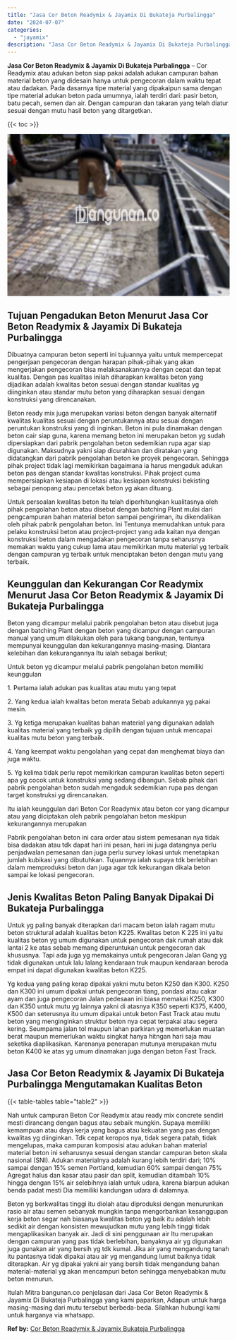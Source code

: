 ```yaml
---
title: "Jasa Cor Beton Readymix & Jayamix Di Bukateja Purbalingga"
date: "2024-07-07"
categories: 
  - "jayamix"
description: "Jasa Cor Beton Readymix & Jayamix Di Bukateja Purbalingga. Itulah Mitra bangunan.co penjelasan dari Jasa Cor Beton Readymix & Jayamix Di Bukateja Purbalingga..."
---
```


**Jasa Cor Beton Readymix & Jayamix Di Bukateja Purbalingga** – Cor Readymix atau adukan beton siap pakai adalah adukan campuran bahan material beton yang didesain hanya untuk pengecoran dalam waktu tepat atau dadakan. Pada dasarnya tipe material yang dipakaipun sama dengan tipe material adukan beton pada umumnya, ialah terdiri dari: pasir beton, batu pecah, semen dan air. Dengan campuran dan takaran yang telah diatur sesuai dengan mutu hasil beton yang ditargetkan.

{{< toc >}}

![Jasa Cor Beton Readymix & Jayamix Di Bukateja Purbalingga](/images/jasa-cor-readymix-51.png)

## Tujuan Pengadukan Beton Menurut Jasa Cor Beton Readymix & Jayamix Di Bukateja Purbalingga

Dibuatnya campuran beton seperti ini tujuannya yaitu untuk mempercepat pengerjaan pengecoran dengan harapan pihak-pihak yang akan mengerjakan pengecoran bisa melaksanakannya dengan cepat dan tepat kualitas. Dengan pas kualitas inilah diharapkan kwalitas beton yang dijadikan adalah kwalitas beton sesuai dengan standar kualitas yg diinginkan atau standar mutu beton yang diharapkan sesuai dengan konstruksi yang direncanakan.

Beton ready mix juga merupakan variasi beton dengan banyak alternatif kwalitas kualitas sesuai dengan peruntukannya atau sesuai dengan peruntukan konstruksi yang di inginkan. Beton ini pula dinamakan dengan beton cair siap guna, karena memang beton ini merupakan beton yg sudah dipersiapkan dari pabrik pengolahan beton sedemikian rupa agar siap digunakan. Maksudnya yakni siap dicurahkan dan diratakan yang didatangkan dari pabrik pengolahan beton ke proyek pengecoran. Sehingga pihak project tidak lagi memikirkan bagaimana ia harus mengaduk adukan beton pas dengan standar kwalitas konstruksi. Pihak project cuma mempersiapkan kesiapan di lokasi atau kesiapan konstruksi bekisting sebagai penopang atau pencetak beton yg akan dituang.

Untuk persoalan kwalitas beton itu telah diperhitungkan kualitasnya oleh pihak pengolahan beton atau disebut dengan batching Plant mulai dari pengcampuran bahan material beton sampai pengiriman, itu dikendalikan oleh pihak pabrik pengolahan beton. Ini Tentunya memudahkan untuk para pelaku konstruksi beton atau project-project yang ada kaitan nya dengan konstruksi beton dalam mengadakan pengecoran tanpa seharusnya memakan waktu yang cukup lama atau memikirkan mutu material yg terbaik dengan campuran yg terbaik untuk menciptakan beton dengan mutu yang terbaik.

## Keunggulan dan Kekurangan Cor Readymix Menurut Jasa Cor Beton Readymix & Jayamix Di Bukateja Purbalingga

Beton yang dicampur melalui pabrik pengolahan beton atau disebut juga dengan batching Plant dengan beton yang dicampur dengan campuran manual yang umum dilakukan oleh para tukang bangunan, tentunya mempunyai keunggulan dan kekurangannya masing-masing. Diantara kelebihan dan kekurangannya Itu ialah sebagai berikut;

Untuk beton yg dicampur melalui pabrik pengolahan beton memiliki keunggulan

1\. Pertama ialah adukan pas kualitas atau mutu yang tepat

2\. Yang kedua ialah kwalitas beton merata Sebab adukannya yg pakai mesin.

3\. Yg ketiga merupakan kualitas bahan material yang digunakan adalah kualitas material yang terbaik yg dipilih dengan tujuan untuk mencapai kualitas mutu beton yang terbaik.

4\. Yang keempat waktu pengolahan yang cepat dan menghemat biaya dan juga waktu.

5\. Yg kelima tidak perlu repot memikirkan campuran kwalitas beton seperti apa yg cocok untuk konstruksi yang sedang dibangun. Sebab pihak dari pabrik pengolahan beton sudah mengaduk sedemikian rupa pas dengan target konstruksi yg direncanakan.

Itu ialah keunggulan dari Beton Cor Readymix atau beton cor yang dicampur atau yang diciptakan oleh pabrik pengolahan beton meskipun kekurangannya merupakan

Pabrik pengolahan beton ini cara order atau sistem pemesanan nya tidak bisa dadakan atau tdk dapat hari ini pesan, hari ini juga datangnya perlu penjadwalan pemesanan dan juga perlu survey lokasi untuk menetapkan jumlah kubikasi yang dibutuhkan. Tujuannya ialah supaya tdk berlebihan dalam memproduksi beton dan juga agar tdk kekurangan dikala beton sampai ke lokasi pengecoran.

## Jenis Kwalitas Beton Paling Banyak Dipakai Di Bukateja Purbalingga

Untuk yg paling banyak diterapkan dari macam beton ialah ragam mutu beton struktural adalah kualitas beton K225. Kwalitas beton K 225 ini yaitu kualitas beton yg umum digunakan untuk pengecoran dak rumah atau dak lantai 2 ke atas sebab memang diperuntukan untuk pengecoran dak khususnya. Tapi ada juga yg memakainya untuk pengecoran Jalan Gang yg tidak digunakan untuk lalu lalang kendaraan truk maupun kendaraan beroda empat ini dapat digunakan kwalitas beton K225.

Yg kedua yang paling kerap dipakai yakni mutu beton K250 dan K300. K250 dan K300 ini umum dipakai untuk pengecoran tiang, pondasi atau cakar ayam dan juga pengecoran Jalan pedesaan ini biasa memakai K250, K300 dan K350 untuk mutu yg lainnya yakni di atasnya K350 seperti K375, K400, K500 dan seterusnya itu umum dipakai untuk beton Fast Track atau mutu beton yang menginginkan struktur beton nya cepat terpakai atau segera kering. Seumpama jalan tol maupun lahan parkiran yg memerlukan muatan berat maupun memerlukan waktu singkat hanya hitngan hari saja mau seketika diaplikasikan. Karenanya penerapan mutunya merupakan mutu beton K400 ke atas yg umum dinamakan juga dengan beton Fast Track.

## Jasa Cor Beton Readymix & Jayamix Di Bukateja Purbalingga Mengutamakan Kualitas Beton

{{< table-tables table="table2" >}}

Nah untuk campuran Beton Cor Readymix atau ready mix concrete sendiri mesti dirancang dengan bagus atau sebaik mungkin. Supaya memiliki kemampuan atau daya kerja yang bagus atau kekuatan yang pas dengan kwalitas yg diinginkan. Tdk cepat keropos nya, tidak segera patah, tidak mengelupas, maka campuran komposisi atau adukan bahan material material beton ini seharusnya sesuai dengan standar campuran beton skala nasional (SNI). Adukan materialnya adalah kurang lebih terdiri dari; 10% sampai dengan 15% semen Portland, kemudian 60% sampai dengan 75% Agregat halus dan kasar atau pasir dan split, kemudian ditambah 10% hingga dengan 15% air selebihnya ialah untuk udara, karena biarpun adukan benda padat mesti Dia memiliki kandungan udara di dalamnya.

Beton yg berkwalitas tinggi itu diolah atau diproduksi dengan menurunkan rasio air atau semen sebanyak mungkin tanpa mengorbankan kesanggupan kerja beton segar nah biasanya kwalitas beton yg baik itu adalah lebih sedikit air dengan konsisten mewujudkan mutu yang lebih tinggi tidak mengaplikasikan banyak air. Jadi di sini penggunaan air Itu merupakan dengan campuran yang pas tidak berlebihan, banyaknya air yg digunakan juga gunakan air yang bersih yg tdk kumal. Jika air yang mengandung tanah itu pantasnya tidak dipakai atau air yg mengandung lumut baiknya tidak diterapkan. Air yg dipakai yakni air yang bersih tidak mengandung bahan material-material yg akan mencampuri beton sehingga menyebabkan mutu beton menurun.

Itulah Mitra bangunan.co penjelasan dari Jasa Cor Beton Readymix & Jayamix Di Bukateja Purbalingga yang kami paparkan, Adapun untuk harga masing-masing dari mutu tersebut berbeda-beda. Silahkan hubungi kami untuk harganya via whatsapp.

**Ref by:** [Cor Beton Readymix & Jayamix Bukateja Purbalingga](https://id.wikipedia.org/wiki/Cor)
